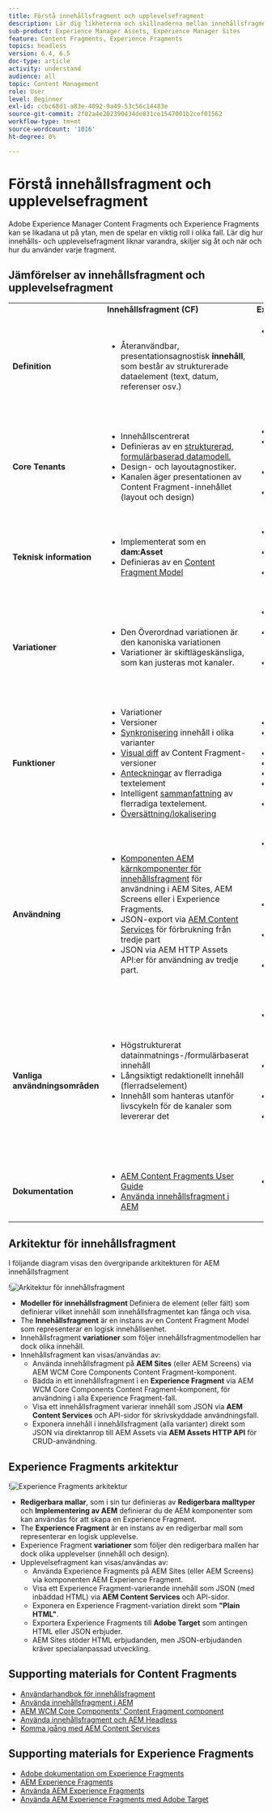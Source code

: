 ```yaml
---
title: Förstå innehållsfragment och upplevelsefragment
description: Lär dig likheterna och skillnaderna mellan innehållsfragment och Experience Fragments, och när och hur du använder varje typ.
sub-product: Experience Manager Assets, Experience Manager Sites
feature: Content Fragments, Experience Fragments
topics: headless
version: 6.4, 6.5
doc-type: article
activity: understand
audience: all
topic: Content Management
role: User
level: Beginner
exl-id: ccbc68d1-a83e-4092-9a49-53c56c14483e
source-git-commit: 2f02a4e202390434de831ce1547001b2cef01562
workflow-type: tm+mt
source-wordcount: '1016'
ht-degree: 0%

---
```


# Förstå innehållsfragment och upplevelsefragment

Adobe Experience Manager Content Fragments och Experience Fragments kan se likadana ut på ytan, men de spelar en viktig roll i olika fall. Lär dig hur innehålls- och upplevelsefragment liknar varandra, skiljer sig åt och när och hur du använder varje fragment.

## Jämförelser av innehållsfragment och upplevelsefragment

<table>
<tbody><tr><td><strong> </strong></td>
<td><strong>Innehållsfragment (CF)</strong></td>
<td><strong>Experience Fragments (XF)</strong></td>
</tr><tr><td><strong>Definition</strong></td>
<td><ul>
<li>Återanvändbar, presentationsagnostisk <strong>innehåll</strong>, som består av strukturerade dataelement (text, datum, referenser osv.)</li>
</ul>
</td>
<td><ul>
<li>En återanvändbar, sammansatt av en eller flera AEM komponenter som definierar innehåll och presentation som utgör en <strong>upplevelse</strong> som är meningsfull på egen hand</li>
</ul>
</td>
</tr><tr><td><strong>Core Tenants</strong></td>
<td><ul>
<li>Innehållscentrerat</li>
<li>Definieras av en <a href="https://experienceleague.adobe.com/docs/experience-manager-65/assets/fragments/content-fragments-models.html?lang=en" target="_blank">strukturerad, formulärbaserad datamodell.</a></li>
<li>Design- och layoutagnostiker.</li>
<li>Kanalen äger presentationen av Content Fragment-innehållet (layout och design)</li>
</ul>
</td>
<td><ul>
<li>Presentationscentrerad</li>
<li>Definieras av ostrukturerad komposition för AEM</li>
<li>Definierar design och layout för innehåll</li>
<li>Används i befintligt skick i kanaler</li>
</ul>
</td>
</tr><tr><td><strong>Teknisk information</strong></td>
<td><ul>
<li>Implementerat som en <strong>dam:Asset</strong></li>
<li>Definieras av en <a href="https://experienceleague.adobe.com/docs/experience-manager-65/assets/fragments/content-fragments-models.html?lang=en" target="_blank">Content Fragment Model</a></li>
</ul>
</td>
<td><ul>
<li>Implementerat som en <strong>cq:Page</strong></li>
<li>Definieras av redigerbara mallar</li>
<li>Inbyggd HTML-rendering</li>
</ul>
</td>
</tr><tr><td><strong>Variationer</strong></td>
<td><ul>
<li>Den Överordnad variationen är den kanoniska variationen</li>
<li>Variationer är skiftlägeskänsliga, som kan justeras mot kanaler.</li>
</ul>
</td>
<td><ul>
<li>Variationer är kanal- eller kontextspecifika</li>
<li>Variationer hålls synkroniserade via AEM Live Copy</li>
<li><a href="https://experienceleague.adobe.com/docs/experience-manager-65/authoring/authoring/experience-fragments.html" target="_blank">Byggblock</a> tillåta återanvändning av innehåll i olika varianter</li>
</ul>
</td>
</tr><tr><td><strong>Funktioner</strong></td>
<td><ul>
<li>Variationer</li>
<li>Versioner</li>
<li><a href="https://experienceleague.adobe.com/docs/experience-manager-65/assets/fragments/content-fragments-variations.html?lang=en#synchronizing-with-master" target="_blank">Synkronisering</a> innehåll i olika varianter</li>
<li><a href="https://experienceleague.adobe.com/docs/experience-manager-65/assets/fragments/content-fragments-managing.html?lang=en#comparing-fragment-versions" target="_blank">Visual diff</a> av Content Fragment-versioner</li>
<li><a href="https://experienceleague.adobe.com/docs/experience-manager-65/assets/fragments/content-fragments-variations.html?lang=en#annotating-a-content-fragment" target="_blank">Anteckningar</a> av flerradiga textelement</li>
<li>Intelligent <a href="https://experienceleague.adobe.com/docs/experience-manager-65/assets/fragments/content-fragments-variations.html?lang=en#summarizing-text" target="_blank">sammanfattning</a> av flerradiga textelement.</li>
<li><a href="https://experienceleague.adobe.com/docs/experience-manager-65/assets/fragments/creating-translation-projects-for-content-fragments.html?lang=en" target="_blank">Översättning/lokalisering</a></li>
</ul>
</td>
<td><ul>
<li>Variationer</li>
<li>Variationer som live-kopior</li>
<li>Versioner</li>
<li><a href="https://experienceleague.adobe.com/docs/experience-manager-65/authoring/authoring/experience-fragments.html?lang=en#building-blocks" target="_blank">Byggklossarna</a></li>
<li>Anteckningar</li>
<li>Responsiv layout och förhandsgranskning</li>
<li>Översättning/lokalisering</li>
</ul>
</td>
</tr><tr><td><strong>Användning</strong></td>
<td><ul>
<li><a href="https://experienceleague.adobe.com/docs/experience-manager-core-components/using/components/content-fragment-component.html" target="_blank">Komponenten AEM kärnkomponenter för innehållsfragment</a> för användning i AEM Sites, AEM Screens eller i Experience Fragments.</li>
<li>JSON-export via <a href="https://experienceleague.adobe.com/docs/experience-manager-learn/getting-started-with-aem-headless/content-services/overview.html?lang=en" target="_blank">AEM Content Services</a> för förbrukning från tredje part</li>
<li>JSON via AEM HTTP Assets API:er för användning av tredje part.</li>
</ul>
</td>
<td><ul>
<li>AEM Experience Fragment-komponent som ska användas i AEM Sites, AEM Screens eller andra Experience Fragments.</li>
<li>Exportera som <a href="https://experienceleague.adobe.com/docs/experience-manager-65/authoring/authoring/experience-fragments.html?lang=en" target="_blank">Plain HTML</a> för användning i tredjepartssystem</li>
<li><a href="https://experienceleague.adobe.com/docs/experience-manager-65/administering/integration/experience-fragments-target.html?lang=en" target="_blank">HTML export till Adobe Target</a> för riktade erbjudanden</li>
<li>JSON-export till Adobe Target för riktade erbjudanden</li>
</ul>
</td>
</tr><tr><td><strong>Vanliga användningsområden</strong></td>
<td><ul>
<li>Högstrukturerat datainmatnings-/formulärbaserat innehåll</li>
<li>Långsiktigt redaktionellt innehåll (flerradselement)</li>
<li>Innehåll som hanteras utanför livscykeln för de kanaler som levererar det</li>
</ul>
</td>
<td><ul>
<li>Centraliserad hantering av marknadsföringsmaterial i flera kanaler med hjälp av olika kanaler.</li>
<li>Innehåll som återanvänds på flera sidor på en webbplats.</li>
<li>Webbplatsfärg (t.ex. sidhuvud och sidfot)</li>
<li>En upplevelse som hanteras utanför livscykeln för de kanaler som levererar den</li>
</ul>
</td>
</tr><tr><td><strong>Dokumentation</strong></td>
<td><ul>
<li><a href="https://experienceleague.adobe.com/docs/experience-manager-65/assets/home.html?lang=en&amp;topic=/experience-manager/6-5/assets/morehelp/content-fragments.ug.js" target="_blank">AEM Content Fragments User Guide</a></li>
<li><a href="https://experienceleague.adobe.com/docs/experience-manager-learn/sites/content-fragments/content-fragments-feature-video-use.html?lang=en" target="_blank">Använda innehållsfragment i AEM</a></li>
</ul>
</td>
<td><ul>
<li><a href="https://experienceleague.adobe.com/docs/experience-manager-65/authoring/authoring/experience-fragments.html?lang=en" target="_blank">Adobe dokumentation om Experience Fragments</a></li>
</ul>
</td>
</tr></tbody></table>

## Arkitektur för innehållsfragment

I följande diagram visas den övergripande arkitekturen för AEM innehållsfragment

!![Arkitektur för innehållsfragment](./assets/content-fragments-architecture.png)

+ **Modeller för innehållsfragment** Definiera de element (eller fält) som definierar vilket innehåll som innehållsfragmentet kan fånga och visa.
+ The **Innehållsfragment** är en instans av en Content Fragment Model som representerar en logisk innehållsenhet.
+ Innehållsfragment **variationer** som följer innehållsfragmentmodellen har dock olika innehåll.
+ Innehållsfragment kan visas/användas av:
   + Använda innehållsfragment på **AEM Sites** (eller AEM Screens) via AEM WCM Core Components Content Fragment-komponent.
   + Bädda in ett innehållsfragment i en **Experience Fragment** via AEM WCM Core Components Content Fragment-komponent, för användning i alla Experience Fragment-fall.
   + Visa ett innehållsfragment varierar innehåll som JSON via **AEM Content Services** och API-sidor för skrivskyddade användningsfall.
   + Exponera innehåll i innehållsfragment (alla varianter) direkt som JSON via direktanrop till AEM Assets via **AEM Assets HTTP API** för CRUD-användning.

## Experience Fragments arkitektur

!![Experience Fragments arkitektur](./assets/experience-fragments-architecture.png)

+ **Redigerbara mallar**, som i sin tur definieras av **Redigerbara malltyper** och **Implementering av AEM** definierar du de AEM komponenter som kan användas för att skapa en Experience Fragment.
+ The **Experience Fragment** är en instans av en redigerbar mall som representerar en logisk upplevelse.
+ Experience Fragment **variationer** som följer den redigerbara mallen har dock olika upplevelser (innehåll och design).
+ Upplevelsefragment kan visas/användas av:
   + Använda Experience Fragments på AEM Sites (eller AEM Screens) via komponenten AEM Experience Fragment.
   + Visa ett Experience Fragment-varierande innehåll som JSON (med inbäddad HTML) via **AEM Content Services** och API-sidor.
   + Exponera en Experience Fragment-variation direkt som **&quot;Plain HTML&quot;**.
   + Exportera Experience Fragments till **Adobe Target** som antingen HTML eller JSON erbjuder.
   + AEM Sites stöder HTML erbjudanden, men JSON-erbjudanden kräver specialanpassad utveckling.

## Supporting materials for Content Fragments

+ [Användarhandbok för innehållsfragment](https://experienceleague.adobe.com/docs/experience-manager-65/assets/home.html?lang=en&amp;topic=/experience-manager/6-5/assets/morehelp/content-fragments.ug.js)
+ [Använda innehållsfragment i AEM](https://experienceleague.adobe.com/docs/experience-manager-learn/sites/content-fragments/content-fragments-feature-video-use.html?lang=en)
+ [AEM WCM Core Components&#39; Content Fragment component](https://experienceleague.adobe.com/docs/experience-manager-core-components/using/components/content-fragment-component.html)
+ [Använda innehållsfragment och AEM Headless](https://experienceleague.adobe.com/docs/experience-manager-learn/getting-started-with-aem-headless/overview.html?lang=en)
+ [Komma igång med AEM Content Services](https://experienceleague.adobe.com/docs/experience-manager-learn/getting-started-with-aem-headless/content-services/overview.html?lang=en)

## Supporting materials for Experience Fragments

+ [Adobe dokumentation om Experience Fragments](https://experienceleague.adobe.com/docs/experience-manager-65/authoring/authoring/experience-fragments.html?lang=en)
+ [AEM Experience Fragments](https://experienceleague.adobe.com/docs/experience-manager-learn/sites/experience-fragments/experience-fragments-feature-video-use.html?lang=en)
+ [Använda AEM Experience Fragments](https://experienceleague.adobe.com/docs/experience-manager-learn/sites/experience-fragments/experience-fragments-feature-video-use.html?lang=en)
+ [Använda AEM Experience Fragments med Adobe Target](https://medium.com/adobetech/experience-fragments-and-adobe-target-d8d74381b9b2)
